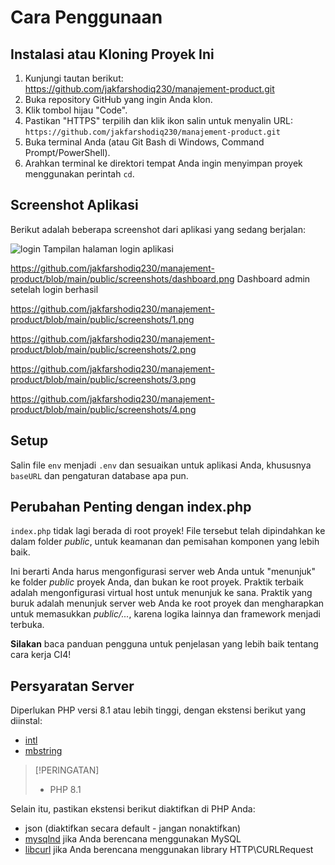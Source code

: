 # Cara Penggunaan

## Instalasi atau Kloning Proyek Ini

1. Kunjungi tautan berikut: https://github.com/jakfarshodiq230/manajement-product.git
2. Buka repository GitHub yang ingin Anda klon.
3. Klik tombol hijau "Code".
4. Pastikan "HTTPS" terpilih dan klik ikon salin untuk menyalin URL: `https://github.com/jakfarshodiq230/manajement-product.git`
5. Buka terminal Anda (atau Git Bash di Windows, Command Prompt/PowerShell).
6. Arahkan terminal ke direktori tempat Anda ingin menyimpan proyek menggunakan perintah `cd`.

## Screenshot Aplikasi

Berikut adalah beberapa screenshot dari aplikasi yang sedang berjalan:

![login](https://github.com/jakfarshodiq230/manajement-product/blob/main/public/screenshots/login.png)
Tampilan halaman login aplikasi

https://github.com/jakfarshodiq230/manajement-product/blob/main/public/screenshots/dashboard.png
Dashboard admin setelah login berhasil

https://github.com/jakfarshodiq230/manajement-product/blob/main/public/screenshots/1.png

https://github.com/jakfarshodiq230/manajement-product/blob/main/public/screenshots/2.png

https://github.com/jakfarshodiq230/manajement-product/blob/main/public/screenshots/3.png

https://github.com/jakfarshodiq230/manajement-product/blob/main/public/screenshots/4.png


## Setup

Salin file `env` menjadi `.env` dan sesuaikan untuk aplikasi Anda, khususnya `baseURL`
dan pengaturan database apa pun.

## Perubahan Penting dengan index.php

`index.php` tidak lagi berada di root proyek! File tersebut telah dipindahkan ke dalam folder *public*,
untuk keamanan dan pemisahan komponen yang lebih baik.

Ini berarti Anda harus mengonfigurasi server web Anda untuk "menunjuk" ke folder *public* proyek Anda,
dan bukan ke root proyek. Praktik terbaik adalah mengonfigurasi virtual host untuk menunjuk ke sana. Praktik yang buruk adalah menunjuk server web Anda ke root proyek dan mengharapkan untuk memasukkan *public/...*, karena logika lainnya dan framework menjadi terbuka.

**Silakan** baca panduan pengguna untuk penjelasan yang lebih baik tentang cara kerja CI4!

## Persyaratan Server

Diperlukan PHP versi 8.1 atau lebih tinggi, dengan ekstensi berikut yang diinstal:

- [intl](http://php.net/manual/en/intl.requirements.php)
- [mbstring](http://php.net/manual/en/mbstring.installation.php)

> [!PERINGATAN]
> - PHP 8.1 

Selain itu, pastikan ekstensi berikut diaktifkan di PHP Anda:

- json (diaktifkan secara default - jangan nonaktifkan)
- [mysqlnd](http://php.net/manual/en/mysqlnd.install.php) jika Anda berencana menggunakan MySQL
- [libcurl](http://php.net/manual/en/curl.requirements.php) jika Anda berencana menggunakan library HTTP\CURLRequest
